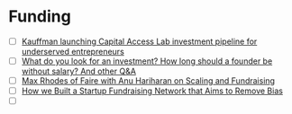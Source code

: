 # Funding

- [ ] [Kauffman launching Capital Access Lab investment pipeline for underserved entrepreneurs](https://www.startlandnews.com/2019/02/kauffman-capital-access-lab-underserved-entrepreneurs/)
- [ ] [What do you look for an investment? How long should a founder be without salary? And other Q&A](https://andrewchen.co/what-do-you-look-for-an-investment/)
- [ ] [Max Rhodes of Faire with Anu Hariharan on Scaling and Fundraising](https://blog.ycombinator.com/max-rhodes-of-faire-with-anu-hariharan-on-scaling-and-fundraising/)
- [ ] [How we Built a Startup Fundraising Network that Aims to Remove Bias](https://www.linkedin.com/pulse/how-we-built-startup-fundraising-network-aims-remove-bias-alex-poulos/)
- [ ] []()
